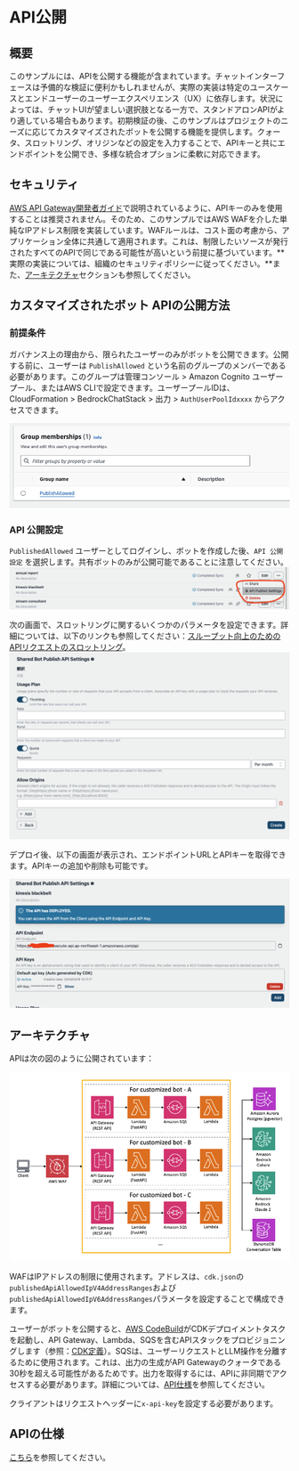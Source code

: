 # API公開

## 概要

このサンプルには、APIを公開する機能が含まれています。チャットインターフェースは予備的な検証に便利かもしれませんが、実際の実装は特定のユースケースとエンドユーザーのユーザーエクスペリエンス（UX）に依存します。状況によっては、チャットUIが望ましい選択肢となる一方で、スタンドアロンAPIがより適している場合もあります。初期検証の後、このサンプルはプロジェクトのニーズに応じてカスタマイズされたボットを公開する機能を提供します。クォータ、スロットリング、オリジンなどの設定を入力することで、APIキーと共にエンドポイントを公開でき、多様な統合オプションに柔軟に対応できます。

## セキュリティ

[AWS API Gateway開発者ガイド](https://docs.aws.amazon.com/apigateway/latest/developerguide/api-gateway-api-usage-plans.html)で説明されているように、APIキーのみを使用することは推奨されません。そのため、このサンプルではAWS WAFを介した単純なIPアドレス制限を実装しています。WAFルールは、コスト面の考慮から、アプリケーション全体に共通して適用されます。これは、制限したいソースが発行されたすべてのAPIで同じである可能性が高いという前提に基づいています。**実際の実装については、組織のセキュリティポリシーに従ってください。**また、[アーキテクチャ](#architecture)セクションも参照してください。

## カスタマイズされたボット APIの公開方法

### 前提条件

ガバナンス上の理由から、限られたユーザーのみがボットを公開できます。公開する前に、ユーザーは `PublishAllowed` という名前のグループのメンバーである必要があります。このグループは管理コンソール > Amazon Cognito ユーザープール、またはAWS CLIで設定できます。ユーザープールIDは、CloudFormation > BedrockChatStack > 出力 > `AuthUserPoolIdxxxx` からアクセスできます。

![](./imgs/group_membership_publish_allowed.png)

### API 公開設定

`PublishedAllowed` ユーザーとしてログインし、ボットを作成した後、`API 公開設定` を選択します。共有ボットのみが公開可能であることに注意してください。
![](./imgs/bot_api_publish_screenshot.png)

次の画面で、スロットリングに関するいくつかのパラメータを設定できます。詳細については、以下のリンクも参照してください：[スループット向上のためのAPIリクエストのスロットリング](https://docs.aws.amazon.com/apigateway/latest/developerguide/api-gateway-request-throttling.html)。
![](./imgs/bot_api_publish_screenshot2.png)

デプロイ後、以下の画面が表示され、エンドポイントURLとAPIキーを取得できます。APIキーの追加や削除も可能です。

![](./imgs/bot_api_publish_screenshot3.png)

## アーキテクチャ

APIは次の図のように公開されています：

![](./imgs/published_arch.png)

WAFはIPアドレスの制限に使用されます。アドレスは、`cdk.json`の`publishedApiAllowedIpV4AddressRanges`および`publishedApiAllowedIpV6AddressRanges`パラメータを設定することで構成できます。

ユーザーがボットを公開すると、[AWS CodeBuild](https://aws.amazon.com/codebuild/)がCDKデプロイメントタスクを起動し、API Gateway、Lambda、SQSを含むAPIスタックをプロビジョニングします（参照：[CDK定義](../cdk/lib/api-publishment-stack.ts)）。SQSは、ユーザーリクエストとLLM操作を分離するために使用されます。これは、出力の生成がAPI Gatewayのクォータである30秒を超える可能性があるためです。出力を取得するには、APIに非同期でアクセスする必要があります。詳細については、[API仕様](#api-specification)を参照してください。

クライアントはリクエストヘッダーに`x-api-key`を設定する必要があります。

## APIの仕様

[こちら](https://aws-samples.github.io/bedrock-chat)を参照してください。